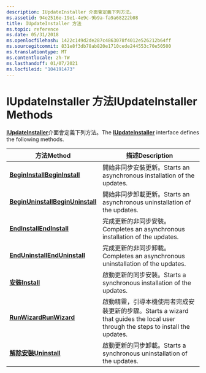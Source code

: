 ```yaml
---
description: IUpdateInstaller 介面會定義下列方法。
ms.assetid: 94e2516e-19e1-4e9c-9b9a-fa9a68222b08
title: IUpdateInstaller 方法
ms.topic: reference
ms.date: 05/31/2018
ms.openlocfilehash: 1422c149d2de287c4863078f4012e526212b64ff
ms.sourcegitcommit: 831e8f3db78ab820e1710cede244553c70e50500
ms.translationtype: MT
ms.contentlocale: zh-TW
ms.lasthandoff: 01/07/2021
ms.locfileid: "104191473"
---
```

# <a name="iupdateinstaller-methods"></a><span data-ttu-id="1f623-103">IUpdateInstaller 方法</span><span class="sxs-lookup"><span data-stu-id="1f623-103">IUpdateInstaller Methods</span></span>

<span data-ttu-id="1f623-104">[**IUpdateInstaller**](/windows/desktop/api/Wuapi/nn-wuapi-iupdateinstaller)介面會定義下列方法。</span><span class="sxs-lookup"><span data-stu-id="1f623-104">The [**IUpdateInstaller**](/windows/desktop/api/Wuapi/nn-wuapi-iupdateinstaller) interface defines the following methods.</span></span>



| <span data-ttu-id="1f623-105">方法</span><span class="sxs-lookup"><span data-stu-id="1f623-105">Method</span></span>                                                    | <span data-ttu-id="1f623-106">描述</span><span class="sxs-lookup"><span data-stu-id="1f623-106">Description</span></span>                                                                          |
|-----------------------------------------------------------|--------------------------------------------------------------------------------------|
| [<span data-ttu-id="1f623-107">**BeginInstall**</span><span class="sxs-lookup"><span data-stu-id="1f623-107">**BeginInstall**</span></span>](/windows/desktop/api/Wuapi/nf-wuapi-iupdateinstaller-begininstall)     | <span data-ttu-id="1f623-108">開始非同步安裝更新。</span><span class="sxs-lookup"><span data-stu-id="1f623-108">Starts an asynchronous installation of the updates.</span></span>                                  |
| [<span data-ttu-id="1f623-109">**BeginUninstall**</span><span class="sxs-lookup"><span data-stu-id="1f623-109">**BeginUninstall**</span></span>](/windows/desktop/api/Wuapi/nf-wuapi-iupdateinstaller-beginuninstall) | <span data-ttu-id="1f623-110">開始非同步卸載更新。</span><span class="sxs-lookup"><span data-stu-id="1f623-110">Starts an asynchronous uninstallation of the updates.</span></span>                                |
| [<span data-ttu-id="1f623-111">**EndInstall**</span><span class="sxs-lookup"><span data-stu-id="1f623-111">**EndInstall**</span></span>](/windows/desktop/api/Wuapi/nf-wuapi-iupdateinstaller-endinstall)         | <span data-ttu-id="1f623-112">完成更新的非同步安裝。</span><span class="sxs-lookup"><span data-stu-id="1f623-112">Completes an asynchronous installation of the updates.</span></span>                               |
| [<span data-ttu-id="1f623-113">**EndUninstall**</span><span class="sxs-lookup"><span data-stu-id="1f623-113">**EndUninstall**</span></span>](/windows/desktop/api/Wuapi/nf-wuapi-iupdateinstaller-enduninstall)     | <span data-ttu-id="1f623-114">完成更新的非同步卸載。</span><span class="sxs-lookup"><span data-stu-id="1f623-114">Completes an asynchronous uninstallation of the updates.</span></span>                             |
| [<span data-ttu-id="1f623-115">**安裝**</span><span class="sxs-lookup"><span data-stu-id="1f623-115">**Install**</span></span>](/windows/desktop/api/Wuapi/nf-wuapi-iupdateinstaller-install)               | <span data-ttu-id="1f623-116">啟動更新的同步安裝。</span><span class="sxs-lookup"><span data-stu-id="1f623-116">Starts a synchronous installation of the updates.</span></span>                                    |
| [<span data-ttu-id="1f623-117">**RunWizard**</span><span class="sxs-lookup"><span data-stu-id="1f623-117">**RunWizard**</span></span>](/windows/desktop/api/Wuapi/nf-wuapi-iupdateinstaller-runwizard)           | <span data-ttu-id="1f623-118">啟動精靈，引導本機使用者完成安裝更新的步驟。</span><span class="sxs-lookup"><span data-stu-id="1f623-118">Starts a wizard that guides the local user through the steps to install the updates.</span></span> |
| [<span data-ttu-id="1f623-119">**解除安裝**</span><span class="sxs-lookup"><span data-stu-id="1f623-119">**Uninstall**</span></span>](/windows/desktop/api/Wuapi/nf-wuapi-iupdateinstaller-uninstall)           | <span data-ttu-id="1f623-120">啟動更新的同步卸載。</span><span class="sxs-lookup"><span data-stu-id="1f623-120">Starts a synchronous uninstallation of the updates.</span></span>                                  |



 

 

 



